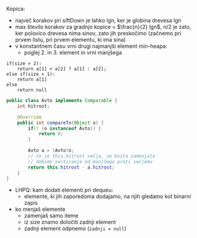 Kopica:
- največ korakov pri siftDown je lahko lgn, ker je globina drevesa lgn
- max število korakov za gradnjo kopice = $\frac{n}{2} lgn$, n/2 je zato, ker polovico drevesa nima sinov, zato jih preskočimo (začnemo pri prvem listu, pri prvem elementu, ki ima sina)
- v konstantnem času vrni drugi najmanjši element min-heapa:
	- poglej 2. in 3. element in vrni manjšega
```
if(size > 2):
	return a[1] < a[2] ? a[1] : a[2];
else if(size > 1):
	return a[1]
else
	return null
```

```java
public class Avto implements Comparable {
    int hitrost;

    @Override
    public int compareTo(Object o) {
        if(! (o instanceof Avto)) {
            return 0;
        }

        Avto a = (Avto)o;
        // če je this.hitrost večja, se bosta zamenjala
        // dobimo sortiranje od manjšega proti večjemu
        return this.hitrost - a.hitrost;
    }
}
```
- LHPQ: kam dodati elementi pri dequeu:
	- elemente, ki jih zaporedoma dodajamo, na njih gledamo kot binarni zapis
- ko menjaš elemente
	- zamenjaš samo iteme
	- iz size znamo določiti zadnji element
	- zadnji element odpnemo (`zadnji = null`)
